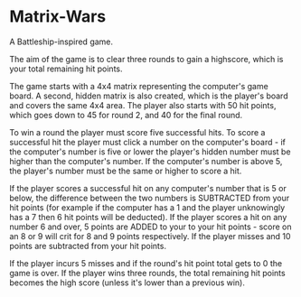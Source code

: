 # Matrix-Wars
A Battleship-inspired game.

The aim of the game is to clear three rounds to gain a highscore, which is your total remaining hit points. 

The game starts with a 4x4 matrix representing the computer's game board. A second, hidden matrix is also created, which is the player's board and covers the same 4x4 area. The player also starts with 50 hit points, which goes down to 45 for round 2, and 40 for the final round. 

To win a round the player must score five successful hits. To score a successful hit the player must click a number on the computer's board - if the computer's number is five or lower the player's hidden number must be higher than the computer's number. If the computer's number is above 5, the player's number must be the same or higher to score a hit. 

If the player scores a successful hit on any computer's number that is 5 or below, the difference between the two numbers is SUBTRACTED from your hit points (for example if the computer has a 1 and the player unknowingly has a 7 then 6 hit points will be deducted). If the player scores a hit on any number 6 and over, 5 points are ADDED to your to your hit points - score on an 8 or 9 will crit for 8 and 9 points respectively. If the player misses and 10 points are subtracted from your hit points.

If the player incurs 5 misses and if the round's hit point total gets to 0 the game is over. If the player wins three rounds, the total remaining hit points becomes the high score (unless it's lower than a previous win).



